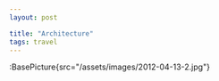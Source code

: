 ```yaml
---
layout: post

title: "Architecture"
tags: travel
---
```


:BasePicture{src="/assets/images/2012-04-13-2.jpg"}

<!--more-->
